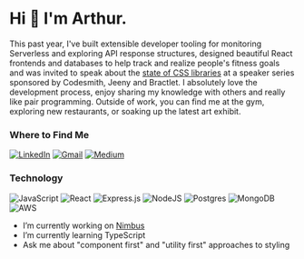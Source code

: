 # Hi 👋 I'm Arthur. 

This past year, I've built extensible developer tooling for monitoring Serverless and exploring API response structures, designed beautiful React frontends and databases to help track and realize people's fitness goals and was invited to speak about the [state of CSS libraries](https://www.youtube.com/watch?v=d6jGT5SKE_A) at a speaker series sponsored by Codesmith, Jeeny and Bractlet. I absolutely love the development process, enjoy sharing my knowledge with others and really like pair programming. Outside of work, you can find me at the gym, exploring new restaurants, or soaking up the latest art exhibit.

<h3>Where to Find Me</h3>

[![LinkedIn](https://img.shields.io/badge/linkedin-%230077B5.svg?style=for-the-badge&logo=linkedin&logoColor=white)](https://www.linkedin.com/in/arthursu/)
[![Gmail](https://img.shields.io/badge/Gmail-D14836?style=for-the-badge&logo=gmail&logoColor=white)](mailto:arthur.su.dev@gmail.com)
[![Medium](https://img.shields.io/badge/Medium-Follow-%2312100E?style=for-the-badge&logo=medium)](https://medium.com/@arthursu22)



<h3>Technology</h3>
  
![JavaScript](https://img.shields.io/badge/javascript-%23323330.svg?style=for-the-badge&logo=javascript&logoColor=%23F7DF1E)
![React](https://img.shields.io/badge/react-%2320232a.svg?style=for-the-badge&logo=react&logoColor=%2361DAFB)
![Express.js](https://img.shields.io/badge/express.js-%23404d59.svg?style=for-the-badge&logo=express&logoColor=%2361DAFB)
![NodeJS](https://img.shields.io/badge/node.js-6DA55F?style=for-the-badge&logo=node.js&logoColor=white)
![Postgres](https://img.shields.io/badge/postgres-%23316192.svg?style=for-the-badge&logo=postgresql&logoColor=white)
![MongoDB](https://img.shields.io/badge/MongoDB-%234ea94b.svg?style=for-the-badge&logo=mongodb&logoColor=white)
![AWS](https://img.shields.io/badge/AWS-%23FF9900.svg?style=for-the-badge&logo=amazon-aws&logoColor=white)

- I’m currently working on [Nimbus](https://github.com/oslabs-beta/nimbus)
- I’m currently learning TypeScript
- Ask me about "component first" and "utility first" approaches to styling

